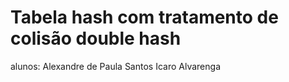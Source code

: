 # Tabela hash com tratamento de colisão double hash
alunos:
Alexandre de Paula Santos
Icaro Alvarenga
